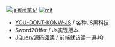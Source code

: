 [![js阅读笔记](https://img.shields.io/badge/Books-Javascript-yellow.svg?colorB=fadc55&style=for-the-badge)](https://github.com/JiangWeixian/JS-Books)  [![mit](https://img.shields.io/badge/LINCENSE-MIT-blue.svg?style=for-the-badge)](https://github.com/JiangWeixian/electron-vue-geekchat/blob/master/LICENSE)

* [YOU-DONT-KONW-JS](/youdotkonwjs/youdontkonwjs.md) / 各种JS黑科技
* Sword2Offer / Js实现版本
* [JQuery源码阅读](https://github.com/JiangWeixian/JS-Books/blob/master/JQuery/JQuery.md) / 前端就该读一遍JQ
